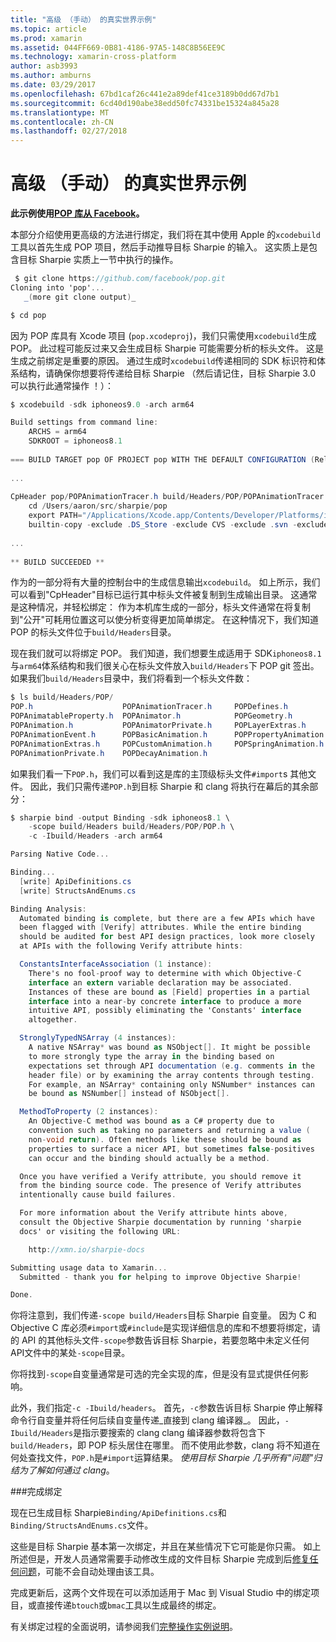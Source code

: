 ```yaml
---
title: "高级 （手动） 的真实世界示例"
ms.topic: article
ms.prod: xamarin
ms.assetid: 044FF669-0B81-4186-97A5-148C8B56EE9C
ms.technology: xamarin-cross-platform
author: asb3993
ms.author: amburns
ms.date: 03/29/2017
ms.openlocfilehash: 67bd1caf26c441e2a89def41ce3189b0dd67d7b1
ms.sourcegitcommit: 6cd40d190abe38edd50fc74331be15324a845a28
ms.translationtype: MT
ms.contentlocale: zh-CN
ms.lasthandoff: 02/27/2018
---
```

# <a name="advanced-manual-real-world-example"></a>高级 （手动） 的真实世界示例


**此示例使用[POP 库从 Facebook](https://github.com/facebook/pop)。**


本部分介绍使用更高级的方法进行绑定，我们将在其中使用 Apple 的`xcodebuild`工具以首先生成 POP 项目，然后手动推导目标 Sharpie 的输入。 这实质上是包含目标 Sharpie 实质上一节中执行的操作。

```csharp
 $ git clone https://github.com/facebook/pop.git
Cloning into 'pop'...
   _(more git clone output)_

$ cd pop
```

因为 POP 库具有 Xcode 项目 (`pop.xcodeproj`)，我们只需使用`xcodebuild`生成 POP。 此过程可能反过来又会生成目标 Sharpie 可能需要分析的标头文件。 这是生成之前绑定是重要的原因。 通过生成时`xcodebuild`传递相同的 SDK 标识符和体系结构，请确保你想要将传递给目标 Sharpie （然后请记住，目标 Sharpie 3.0 可以执行此通常操作 ！）：

```csharp
$ xcodebuild -sdk iphoneos9.0 -arch arm64

Build settings from command line:
    ARCHS = arm64
    SDKROOT = iphoneos8.1
 
=== BUILD TARGET pop OF PROJECT pop WITH THE DEFAULT CONFIGURATION (Release) ===
 
...
 
CpHeader pop/POPAnimationTracer.h build/Headers/POP/POPAnimationTracer.h
    cd /Users/aaron/src/sharpie/pop
    export PATH="/Applications/Xcode.app/Contents/Developer/Platforms/iPhoneOS.platform/Developer/usr/bin:/Applications/Xcode.app/Contents/Developer/usr/bin:/Users/aaron/bin::/usr/local/bin:/usr/bin:/bin:/usr/sbin:/sbin:/opt/X11/bin:/usr/local/git/bin:/Users/aaron/.rvm/bin"
    builtin-copy -exclude .DS_Store -exclude CVS -exclude .svn -exclude .git -exclude .hg -strip-debug-symbols -strip-tool /Applications/Xcode.app/Contents/Developer/Toolchains/XcodeDefault.xctoolchain/usr/bin/strip -resolve-src-symlinks /Users/aaron/src/sharpie/pop/pop/POPAnimationTracer.h /Users/aaron/src/sharpie/pop/build/Headers/POP
 
...
 
** BUILD SUCCEEDED **
```

作为的一部分将有大量的控制台中的生成信息输出`xcodebuild`。 如上所示，我们可以看到"CpHeader"目标已运行其中标头文件被复制到生成输出目录。 这通常是这种情况，并轻松绑定： 作为本机库生成的一部分，标头文件通常在将复制到"公开"可耗用位置这可以使分析变得更加简单绑定。 在这种情况下，我们知道 POP 的标头文件位于`build/Headers`目录。

现在我们就可以将绑定 POP。 我们知道，我们想要生成适用于 SDK`iphoneos8.1`与`arm64`体系结构和我们很关心在标头文件放入`build/Headers`下 POP git 签出。 如果我们`build/Headers`目录中，我们将看到一个标头文件数：

```csharp
$ ls build/Headers/POP/
POP.h                    POPAnimationTracer.h     POPDefines.h
POPAnimatableProperty.h  POPAnimator.h            POPGeometry.h
POPAnimation.h           POPAnimatorPrivate.h     POPLayerExtras.h
POPAnimationEvent.h      POPBasicAnimation.h      POPPropertyAnimation.h
POPAnimationExtras.h     POPCustomAnimation.h     POPSpringAnimation.h
POPAnimationPrivate.h    POPDecayAnimation.h
```

如果我们看一下`POP.h`，我们可以看到这是库的主顶级标头文件`#import`s 其他文件。 因此，我们只需传递`POP.h`到目标 Sharpie 和 clang 将执行在幕后的其余部分：

```csharp
$ sharpie bind -output Binding -sdk iphoneos8.1 \
    -scope build/Headers build/Headers/POP/POP.h \
    -c -Ibuild/Headers -arch arm64

Parsing Native Code...

Binding...
  [write] ApiDefinitions.cs
  [write] StructsAndEnums.cs

Binding Analysis:
  Automated binding is complete, but there are a few APIs which have
  been flagged with [Verify] attributes. While the entire binding
  should be audited for best API design practices, look more closely
  at APIs with the following Verify attribute hints:

  ConstantsInterfaceAssociation (1 instance):
    There's no fool-proof way to determine with which Objective-C
    interface an extern variable declaration may be associated.
    Instances of these are bound as [Field] properties in a partial
    interface into a near-by concrete interface to produce a more
    intuitive API, possibly eliminating the 'Constants' interface
    altogether.

  StronglyTypedNSArray (4 instances):
    A native NSArray* was bound as NSObject[]. It might be possible
    to more strongly type the array in the binding based on
    expectations set through API documentation (e.g. comments in the
    header file) or by examining the array contents through testing.
    For example, an NSArray* containing only NSNumber* instances can
    be bound as NSNumber[] instead of NSObject[].

  MethodToProperty (2 instances):
    An Objective-C method was bound as a C# property due to
    convention such as taking no parameters and returning a value (
    non-void return). Often methods like these should be bound as
    properties to surface a nicer API, but sometimes false-positives
    can occur and the binding should actually be a method.

  Once you have verified a Verify attribute, you should remove it
  from the binding source code. The presence of Verify attributes
  intentionally cause build failures.

  For more information about the Verify attribute hints above,
  consult the Objective Sharpie documentation by running 'sharpie
  docs' or visiting the following URL:

    http://xmn.io/sharpie-docs

Submitting usage data to Xamarin...
  Submitted - thank you for helping to improve Objective Sharpie!

Done.
```

你将注意到，我们传递`-scope build/Headers`目标 Sharpie 自变量。 因为 C 和 Objective C 库必须`#import`或`#include`是实现详细信息的库和不想要将绑定，请的 API 的其他标头文件`-scope`参数告诉目标 Sharpie，若要忽略中未定义任何 API文件中的某处`-scope`目录。

你将找到`-scope`自变量通常是可选的完全实现的库，但是没有显式提供任何影响。

此外，我们指定`-c -Ibuild/headers`。 首先，`-c`参数告诉目标 Sharpie 停止解释命令行自变量并将任何后续自变量传递_直接到 clang 编译器_。 因此，`-Ibuild/Headers`是指示要搜索的 clang clang 编译器参数将包含下`build/Headers`，即 POP 标头居住在哪里。 而不使用此参数，clang 将不知道在何处查找文件，`POP.h`是`#import`运算结果。 _使用目标 Sharpie 几乎所有"问题"归结为了解如何通过 clang_。

###<a name="completing-the-binding"></a>完成绑定

现在已生成目标 Sharpie`Binding/ApiDefinitions.cs`和`Binding/StructsAndEnums.cs`文件。

这些是目标 Sharpie 基本第一次绑定，并且在某些情况下它可能是你只需。 如上所述但是，开发人员通常需要手动修改生成的文件目标 Sharpie 完成到后[修复任何问题](~/cross-platform/macios/binding/objective-sharpie/platform/apidefinitions-structsandenums.md)，可能不会自动处理由该工具。

完成更新后，这两个文件现在可以添加适用于 Mac 到 Visual Studio 中的绑定项目，或直接传递`btouch`或`bmac`工具以生成最终的绑定。

有关绑定过程的全面说明，请参阅我们[完整操作实例说明](~/ios/platform/binding-objective-c/walkthrough.md)。

